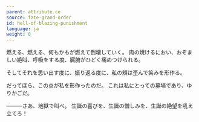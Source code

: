 ```yaml
---
parent: attribute.ce
source: fate-grand-order
id: hell-of-blazing-punishment
language: ja
weight: 0
---
```


燃える、燃える、何もかもが燃えて倒壊していく。
肉の焼けるにおい、おぞましい絶叫、呼吸をする度、臓腑がひどく痛めつけられる。

そしてそれを思い出す度に、振り返る度に、私の頬は歪んで笑みを形作る。

だってほら、この炎が私を形作ったのだ。
これは私にとっての墓場であり、ゆりかごだ。

―――さあ、地獄で叫べ。
生誕の喜びを、生誕の憎しみを、生誕の絶望を吼え立てろ！
